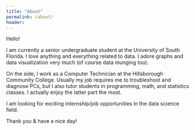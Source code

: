 ```yaml
---
title: "About"
permalink: /about/
header:
---
```


Hello!

I am currently a senior undergraduate student at the University of South Florida. I love anything and everything related to data. I adore graphs and data visualization very much (of course data munging too).

On the side, I work as a Computer Technician at the Hillsborough Community College. Usually my job requires me to troubleshoot and diagnose PCs, but I also tutor students in programming, math, and statistics classes. I actually enjoy the latter part the most. 

I am looking for exciting internship/job opportunities in the data science field. 

Thank you & have a nice day!
